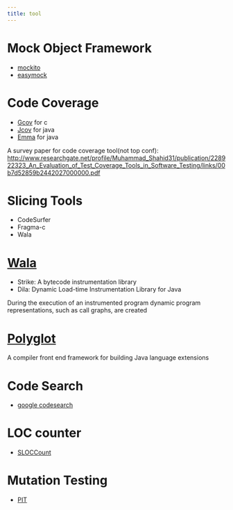 ```yaml
---
title: tool
---
```


Mock Object Framework
=====================
* [mockito](http://mockito.org)
* [easymock](http://easymock.org)

Code Coverage
=============
* [Gcov](https://gcc.gnu.org/onlinedocs/gcc/Gcov.html) for c
* [Jcov](https://wiki.openjdk.java.net/display/CodeTools/jcov) for java
* [Emma](http://emma.sourceforge.net/index.html) for java

A survey paper for code coverage tool(not top conf):
http://www.researchgate.net/profile/Muhammad_Shahid31/publication/228922323_An_Evaluation_of_Test_Coverage_Tools_in_Software_Testing/links/00b7d52859b2442027000000.pdf

Slicing Tools
=============

* CodeSurfer
* Fragma-c
* Wala

[Wala](http://wala.sourceforge.net/)
=================================

* Strike: A bytecode instrumentation library
* Dila: Dynamic Load-time Instrumentation Library for Java

During the execution of an instrumented program dynamic program representations, such as call graphs, are created

[Polyglot](http://www.cs.cornell.edu/projects/polyglot/)
========================================================

A compiler front end framework for building Java language extensions

Code Search
===========

* [google codesearch](https://github.com/google/codesearch)

LOC counter
===========
* [SLOCCount](http://www.dwheeler.com/sloccount/)

Mutation Testing
================
* [PIT](http://pitest.org/)
